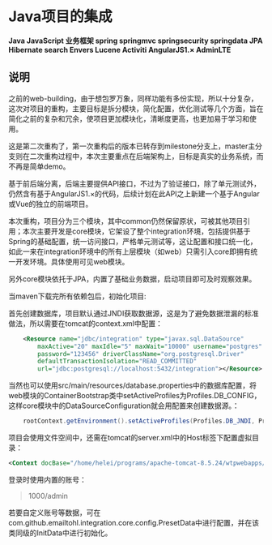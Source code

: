 # Java项目的集成

**Java JavaScript 业务框架 spring springmvc springsecurity springdata JPA Hibernate search Envers Lucene Activiti AngularJS1.× AdminLTE**

说明
----

之前的web-building，由于想包罗万象，同样功能有多份实现，所以十分复杂，这次对项目的重构，主要目标是拆分模块，简化配置，优化测试等几个方面，旨在简化之前的复杂和冗余，使项目更加模块化，清晰度更高，也更加易于学习和使用。

这是第二次重构了，第一次重构后的版本已转存到milestone分支上，master主分支则在二次重构过程中，本次主要重点在后端架构上，目标是真实的业务系统，而不再是简单demo。

基于前后端分离，后端主要提供API接口，不过为了验证接口，除了单元测试外，仍然含有基于AngularJS1.×的代码，后续计划在此API之上新建一个基于Angular或Vue的独立的前端项目。

本次重构，项目分为三个模块，其中common仍然保留原状，可被其他项目引用；本次主要开发是core模块，它架设了整个integration环境，包括提供基于Spring的基础配置，统一访问接口，严格单元测试等，这让配置和接口统一化，如此一来在integration环境中的所有上层模块（如web）只需引入core即拥有统一开发环境。具体使用可见web模块。

另外core模块依托于JPA，内置了基础业务数据，启动项目即可及时观察效果。

当maven下载完所有依赖包后，初始化项目:

首先创建数据库，项目默认通过JNDI获取数据源，这是为了避免数据泄漏的标准做法，所以需要在tomcat的context.xml中配置：
```xml
    <Resource name="jdbc/integration" type="javax.sql.DataSource"
		maxActive="20" maxIdle="5" maxWait="10000" username="postgres"
		password="123456" driverClassName="org.postgresql.Driver"
		defaultTransactionIsolation="READ_COMMITTED"
		url="jdbc:postgresql://localhost:5432/integration"></Resource>
```

当然也可以使用src/main/resources/database.properties中的数据库配置，将web模块的ContainerBootstrap类中setActiveProfiles为Profiles.DB_CONFIG，这样core模块中的DataSourceConfiguration就会用配置来创建数据源。：

```java
	rootContext.getEnvironment().setActiveProfiles(Profiles.DB_JNDI, Profiles.ENV_SERVLET);// 激活spring配置中的profile
```

项目会使用文件空间中，还需在tomcat的server.xml中的Host标签下配置虚拟目录：

```xml
<Context docBase="/home/helei/programs/apache-tomcat-8.5.24/wtpwebapps/integration-data/resources" path="/web/resources" reloadable="true"/>
```

登录时使用内置的账号：

> 1000/admin

若要自定义账号等数据，可在com.github.emailtohl.integration.core.config.PresetData中进行配置，并在该类同级的InitData中进行初始化。